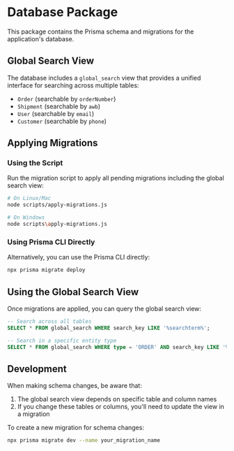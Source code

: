 # Database Package

This package contains the Prisma schema and migrations for the application's database.

## Global Search View

The database includes a `global_search` view that provides a unified interface for searching across multiple tables:
- `Order` (searchable by `orderNumber`)
- `Shipment` (searchable by `awb`)
- `User` (searchable by `email`)
- `Customer` (searchable by `phone`)

## Applying Migrations

### Using the Script

Run the migration script to apply all pending migrations including the global search view:

```bash
# On Linux/Mac
node scripts/apply-migrations.js

# On Windows
node scripts\apply-migrations.js
```

### Using Prisma CLI Directly

Alternatively, you can use the Prisma CLI directly:

```bash
npx prisma migrate deploy
```

## Using the Global Search View

Once migrations are applied, you can query the global search view:

```sql
-- Search across all tables
SELECT * FROM global_search WHERE search_key LIKE '%searchterm%';

-- Search in a specific entity type
SELECT * FROM global_search WHERE type = 'ORDER' AND search_key LIKE '%ORD-%';
```

## Development

When making schema changes, be aware that:

1. The global search view depends on specific table and column names
2. If you change these tables or columns, you'll need to update the view in a migration

To create a new migration for schema changes:

```bash
npx prisma migrate dev --name your_migration_name
``` 
